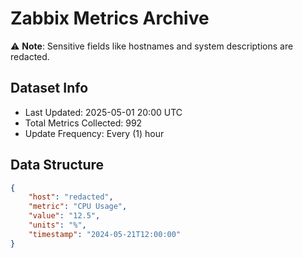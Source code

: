 # Zabbix Metrics Archive

⚠️ **Note**: Sensitive fields like hostnames and system descriptions are redacted.

## Dataset Info
- Last Updated: 2025-05-01 20:00 UTC
- Total Metrics Collected: 992
- Update Frequency: Every (1) hour

## Data Structure
```json
{
    "host": "redacted",
    "metric": "CPU Usage",
    "value": "12.5",
    "units": "%",
    "timestamp": "2024-05-21T12:00:00"
}
```

